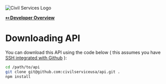 ![Civil Services Logo](https://cdn.civil.services/common/github-logo.png "Civil Services Logo")

**[↤ Developer Overview](../README.md)**

Downloading API
===

You can download this API using the code below ( this assumes you have [SSH integrated with Github](https://help.github.com/articles/adding-a-new-ssh-key-to-your-github-account/) ):

```bash
cd /path/to/api
git clone git@github.com:civilserviceusa/api.git .
npm install
```